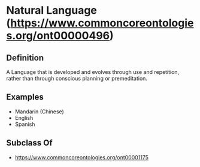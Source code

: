 # Natural Language (https://www.commoncoreontologies.org/ont00000496)

## Definition
A Language that is developed and evolves through use and repetition, rather than through conscious planning or premeditation.

## Examples
- Mandarin (Chinese)
- English
- Spanish

## Subclass Of
- https://www.commoncoreontologies.org/ont00001175

